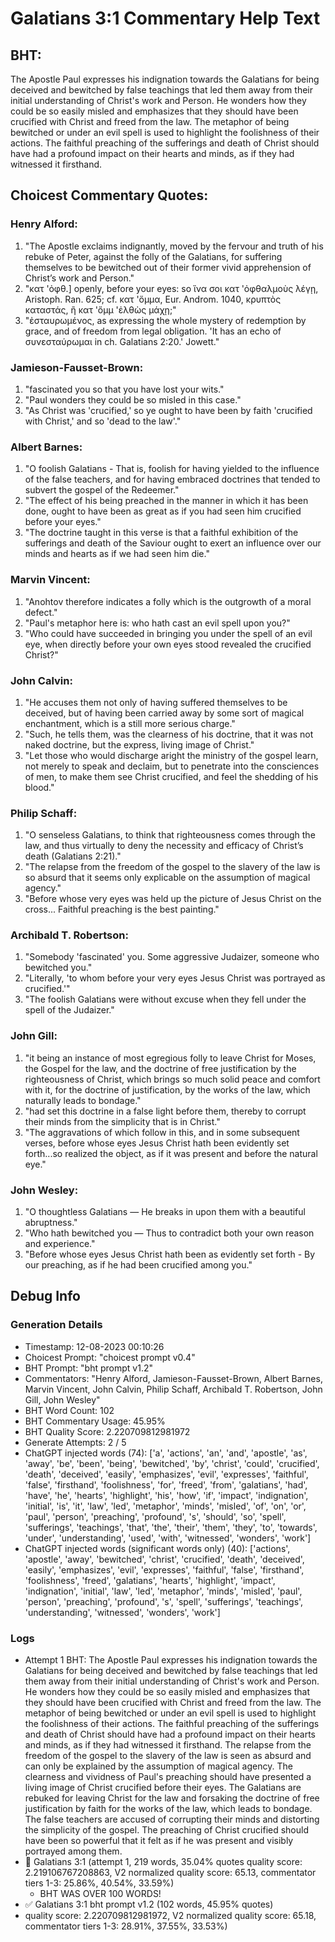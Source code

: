 # Galatians 3:1 Commentary Help Text

## BHT:
The Apostle Paul expresses his indignation towards the Galatians for being deceived and bewitched by false teachings that led them away from their initial understanding of Christ's work and Person. He wonders how they could be so easily misled and emphasizes that they should have been crucified with Christ and freed from the law. The metaphor of being bewitched or under an evil spell is used to highlight the foolishness of their actions. The faithful preaching of the sufferings and death of Christ should have had a profound impact on their hearts and minds, as if they had witnessed it firsthand.

## Choicest Commentary Quotes:
### Henry Alford:
1. "The Apostle exclaims indignantly, moved by the fervour and truth of his rebuke of Peter, against the folly of the Galatians, for suffering themselves to be bewitched out of their former vivid apprehension of Christ’s work and Person."
2. "κατ 'ὀφθ.] openly, before your eyes: so ἵνα σοι κατ 'ὀφθαλμοὺς λέγῃ, Aristoph. Ran. 625; cf. κατ 'ὄμμα, Eur. Androm. 1040, κρυπτὸς καταστάς, ἢ κατ 'ὄμμ 'ἐλθὼς μάχῃ;"
3. "ἐσταυρωμένος, as expressing the whole mystery of redemption by grace, and of freedom from legal obligation. 'It has an echo of συνεσταύρωμαι in ch. Galatians 2:20.' Jowett."

### Jamieson-Fausset-Brown:
1. "fascinated you so that you have lost your wits." 
2. "Paul wonders they could be so misled in this case." 
3. "As Christ was 'crucified,' so ye ought to have been by faith 'crucified with Christ,' and so 'dead to the law'."

### Albert Barnes:
1. "O foolish Galatians - That is, foolish for having yielded to the influence of the false teachers, and for having embraced doctrines that tended to subvert the gospel of the Redeemer."
2. "The effect of his being preached in the manner in which it has been done, ought to have been as great as if you had seen him crucified before your eyes."
3. "The doctrine taught in this verse is that a faithful exhibition of the sufferings and death of the Saviour ought to exert an influence over our minds and hearts as if we had seen him die."

### Marvin Vincent:
1. "Anohtov therefore indicates a folly which is the outgrowth of a moral defect." 
2. "Paul's metaphor here is: who hath cast an evil spell upon you?" 
3. "Who could have succeeded in bringing you under the spell of an evil eye, when directly before your own eyes stood revealed the crucified Christ?"

### John Calvin:
1. "He accuses them not only of having suffered themselves to be deceived, but of having been carried away by some sort of magical enchantment, which is a still more serious charge."
2. "Such, he tells them, was the clearness of his doctrine, that it was not naked doctrine, but the express, living image of Christ."
3. "Let those who would discharge aright the ministry of the gospel learn, not merely to speak and declaim, but to penetrate into the consciences of men, to make them see Christ crucified, and feel the shedding of his blood."

### Philip Schaff:
1. "O senseless Galatians, to think that righteousness comes through the law, and thus virtually to deny the necessity and efficacy of Christ’s death (Galatians 2:21)."
2. "The relapse from the freedom of the gospel to the slavery of the law is so absurd that it seems only explicable on the assumption of magical agency."
3. "Before whose very eyes was held up the picture of Jesus Christ on the cross... Faithful preaching is the best painting."

### Archibald T. Robertson:
1. "Somebody 'fascinated' you. Some aggressive Judaizer, someone who bewitched you."
2. "Literally, 'to whom before your very eyes Jesus Christ was portrayed as crucified.'"
3. "The foolish Galatians were without excuse when they fell under the spell of the Judaizer."

### John Gill:
1. "it being an instance of most egregious folly to leave Christ for Moses, the Gospel for the law, and the doctrine of free justification by the righteousness of Christ, which brings so much solid peace and comfort with it, for the doctrine of justification, by the works of the law, which naturally leads to bondage."
2. "had set this doctrine in a false light before them, thereby to corrupt their minds from the simplicity that is in Christ."
3. "The aggravations of which follow in this, and in some subsequent verses, before whose eyes Jesus Christ hath been evidently set forth...so realized the object, as if it was present and before the natural eye."

### John Wesley:
1. "O thoughtless Galatians — He breaks in upon them with a beautiful abruptness."
2. "Who hath bewitched you — Thus to contradict both your own reason and experience."
3. "Before whose eyes Jesus Christ hath been as evidently set forth - By our preaching, as if he had been crucified among you."


## Debug Info
### Generation Details
- Timestamp: 12-08-2023 00:10:26
- Choicest Prompt: "choicest prompt v0.4"
- BHT Prompt: "bht prompt v1.2"
- Commentators: "Henry Alford, Jamieson-Fausset-Brown, Albert Barnes, Marvin Vincent, John Calvin, Philip Schaff, Archibald T. Robertson, John Gill, John Wesley"
- BHT Word Count: 102
- BHT Commentary Usage: 45.95%
- BHT Quality Score: 2.220709812981972
- Generate Attempts: 2 / 5
- ChatGPT injected words (74):
	['a', 'actions', 'an', 'and', 'apostle', 'as', 'away', 'be', 'been', 'being', 'bewitched', 'by', 'christ', 'could', 'crucified', 'death', 'deceived', 'easily', 'emphasizes', 'evil', 'expresses', 'faithful', 'false', 'firsthand', 'foolishness', 'for', 'freed', 'from', 'galatians', 'had', 'have', 'he', 'hearts', 'highlight', 'his', 'how', 'if', 'impact', 'indignation', 'initial', 'is', 'it', 'law', 'led', 'metaphor', 'minds', 'misled', 'of', 'on', 'or', 'paul', 'person', 'preaching', 'profound', 's', 'should', 'so', 'spell', 'sufferings', 'teachings', 'that', 'the', 'their', 'them', 'they', 'to', 'towards', 'under', 'understanding', 'used', 'with', 'witnessed', 'wonders', 'work']
- ChatGPT injected words (significant words only) (40):
	['actions', 'apostle', 'away', 'bewitched', 'christ', 'crucified', 'death', 'deceived', 'easily', 'emphasizes', 'evil', 'expresses', 'faithful', 'false', 'firsthand', 'foolishness', 'freed', 'galatians', 'hearts', 'highlight', 'impact', 'indignation', 'initial', 'law', 'led', 'metaphor', 'minds', 'misled', 'paul', 'person', 'preaching', 'profound', 's', 'spell', 'sufferings', 'teachings', 'understanding', 'witnessed', 'wonders', 'work']

### Logs
- Attempt 1 BHT: The Apostle Paul expresses his indignation towards the Galatians for being deceived and bewitched by false teachings that led them away from their initial understanding of Christ's work and Person. He wonders how they could be so easily misled and emphasizes that they should have been crucified with Christ and freed from the law. The metaphor of being bewitched or under an evil spell is used to highlight the foolishness of their actions. The faithful preaching of the sufferings and death of Christ should have had a profound impact on their hearts and minds, as if they had witnessed it firsthand. The relapse from the freedom of the gospel to the slavery of the law is seen as absurd and can only be explained by the assumption of magical agency. The clearness and vividness of Paul's preaching should have presented a living image of Christ crucified before their eyes. The Galatians are rebuked for leaving Christ for the law and forsaking the doctrine of free justification by faith for the works of the law, which leads to bondage. The false teachers are accused of corrupting their minds and distorting the simplicity of the gospel. The preaching of Christ crucified should have been so powerful that it felt as if he was present and visibly portrayed among them.
- 🔄 Galatians 3:1 (attempt 1, 219 words, 35.04% quotes quality score: 2.219106767208863, V2 normalized quality score: 65.13, commentator tiers 1-3: 25.86%, 40.54%, 33.59%) 
	- BHT WAS OVER 100 WORDS!
- ✅ Galatians 3:1 bht prompt v1.2 (102 words, 45.95% quotes)
- quality score: 2.220709812981972, V2 normalized quality score: 65.18, commentator tiers 1-3: 28.91%, 37.55%, 33.53%)